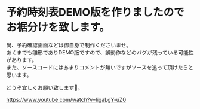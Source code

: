 # 予約時刻表DEMO版を作りましたのでお裾分けを致します。
尚、予約確認画面などは御自身で制作くださいませ。  
あくまでも雛形でありDEMO版ですので、誤動作などのバグが残っている可能性があります。  
また、ソースコードにはあまりコメントが無いですがソースを追って頂けたらと思います。  
    
どうぞ宜しくお願い致します🙇。  

https://www.youtube.com/watch?v=ligaLgY-uZ0

